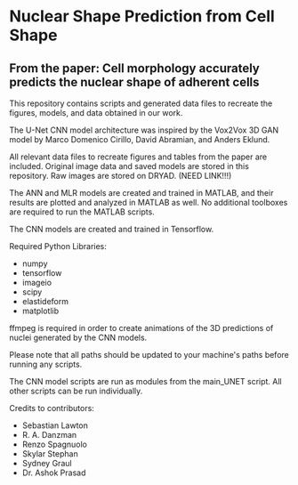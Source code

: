 # Nuclear Shape Prediction from Cell Shape
## From the paper: Cell morphology accurately predicts the nuclear shape of adherent cells
This repository contains scripts and generated data files to recreate the figures, models, and data obtained in our work. 

The U-Net CNN model architecture was inspired by the Vox2Vox 3D GAN model by Marco Domenico Cirillo, David Abramian, and Anders Eklund.

All relevant data files to recreate figures and tables from the paper are included. Original image data and saved models are stored in this repository. Raw images are stored on DRYAD. (NEED LINK!!!)

The ANN and MLR models are created and trained in MATLAB, and their results are plotted and analyzed in MATLAB as well.
No additional toolboxes are required to run the MATLAB scripts.

The CNN models are created and trained in Tensorflow.

Required Python Libraries:
- numpy
- tensorflow
- imageio
- scipy
- elastideform
- matplotlib

ffmpeg is required in order to create animations of the 3D predictions of nuclei generated by the CNN models.

Please note that all paths should be updated to your machine's paths before running any scripts.

The CNN model scripts are run as modules from the main_UNET script. All other scripts can be run individually.

Credits to contributors:
- Sebastian Lawton
- R. A. Danzman
- Renzo Spagnuolo
- Skylar Stephan
- Sydney Graul
- Dr. Ashok Prasad
